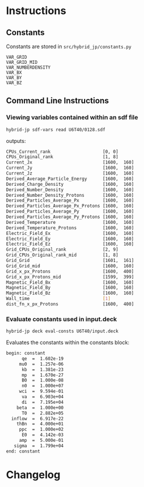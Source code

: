 # Instructions

## Constants
Constants are stored in `src/hybrid_jp/constants.py`
<!-- 
python -c 'with open("src/hybrid_jp/constants.py", "r") as file:
    lines=file.readlines()
print("\n".join([l.split(" = ")[0] for l in lines]));'
-->
```
VAR_GRID
VAR_GRID_MID
VAR_NUMBERDENSITY
VAR_BX
VAR_BY
VAR_BZ
```

## Command Line Instructions

### Viewing variables contained within an sdf file
```bash
hybrid-jp sdf-vars read U6T40/0128.sdf
```
outputs:
```bash
CPUs_Current_rank                    [0, 0]
CPUs_Original_rank                   [1, 8]
Current_Jx                           [1600,  160]
Current_Jy                           [1600,  160]
Current_Jz                           [1600,  160]
Derived_Average_Particle_Energy      [1600,  160]
Derived_Charge_Density               [1600,  160]
Derived_Number_Density               [1600,  160]
Derived_Number_Density_Protons       [1600,  160]
Derived_Particles_Average_Px         [1600,  160]
Derived_Particles_Average_Px_Protons [1600,  160]
Derived_Particles_Average_Py         [1600,  160]
Derived_Particles_Average_Py_Protons [1600,  160]
Derived_Temperature                  [1600,  160]
Derived_Temperature_Protons          [1600,  160]
Electric_Field_Ex                    [1600,  160]
Electric_Field_Ey                    [1600,  160]
Electric_Field_Ez                    [1600,  160]
Grid_CPUs_Original_rank              [2, 9]
Grid_CPUs_Original_rank_mid          [1, 8]
Grid_Grid                            [1601,  161]
Grid_Grid_mid                        [1600,  160]
Grid_x_px_Protons                    [1600,  400]
Grid_x_px_Protons_mid                [1599,  399]
Magnetic_Field_Bx                    [1600,  160]
Magnetic_Field_By                    [1600,  160]
Magnetic_Field_Bz                    [1600,  160]
Wall_time                            [1]
dist_fn_x_px_Protons                 [1600,  400]
```

### Evaluate constants used in input.deck
```bash
hybrid-jp deck eval-consts U6T40/input.deck 
```
Evaluates the constants within the constants block:
```txt
begin: constant
      qe  =  1.602e-19
     mu0  =  1.257e-06
      kb  =  1.381e-23
      mp  =  1.670e-27
      B0  =  1.000e-08
      n0  =  1.000e+07
     wci  =  9.594e-01
      va  =  6.903e+04
      di  =  7.195e+04
    beta  =  1.000e+00
      T0  =  2.882e+05
  inflow  =  6.917e-22
    thBn  =  4.000e+01
     ppc  =  1.000e+02
      E0  =  4.142e-03
     amp  =  5.000e-01
   sigma  =  1.799e+04
end: constant
```

# Changelog